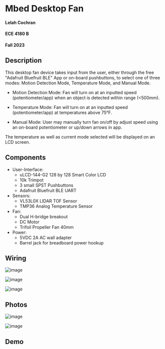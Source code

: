 # Mbed Desktop Fan
#### Lelah Cochran
#### ECE 4180 B
#### Fall 2023

## Description
This desktop fan device takes input from the user, either through the free "Adafruit Bluefruit BLE" App or on-board pushbuttons, to select one of three modes: Motion Detection Mode, Temperature Mode, and Manual Mode.

- Motion Detection Mode: Fan will turn on at an inputted speed (potentiometer/app) when an object is detected 
  within range (<500mm).

- Temperature Mode: Fan will turn on at an inputted speed (potentiometer/app) at temperatures above 75°F.

- Manual Mode: User may manually turn fan on/off by adjust speed using an on-board potentiometer or up/down arrows in app.

The temperature as well as current mode selected will be displayed on an LCD screen.

## Components
- User-Interface:
  -  uLCD-144-G2 128 by 128 Smart Color LCD
  -  10k Trimpot
  -  3 small SPST Pushbuttons
  -  Adafruit Bluefruit BLE UART 
- Sensors:
  -  VL53L0X LIDAR TOF Sensor
  -  TMP36 Analog Temperature Sensor
- Fan:
  -  Dual H-bridge breakout
  -  DC Motor
  -  Trifoil Propeller Fan 40mm
- Power:
  -  5VDC 2A AC wall adapter
  -  Barrel jack for breadboard power hookup

## Wiring

![image](https://github.com/lelahc/MbedDesktopFan/assets/153053788/489f21db-fb55-46e3-a3a3-4d5546f3ba7a)

![image](https://github.com/lelahc/MbedDesktopFan/assets/153053788/f75febda-7f7e-4bb1-a812-ef8969423b2a)

![image](https://github.com/lelahc/MbedDesktopFan/assets/153053788/195ab374-be9a-4c20-bc0d-e745b55195eb)

## Photos

![image](https://github.com/lelahc/MbedDesktopFan/assets/153053788/f3a14c8f-1063-41bf-9788-b02f05db6107)

![image](https://github.com/lelahc/MbedDesktopFan/assets/153053788/59198e8a-fb5a-4494-a421-6ff5e012ea19)

## Demo

